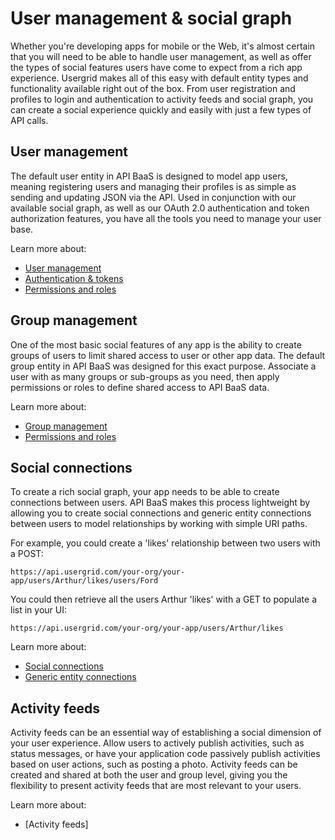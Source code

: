 # User management & social graph
Whether you're developing apps for mobile or the Web, it's almost certain that you will need to be able to handle user management, as well as offer the types of social features users have come to expect from a rich app experience. Usergrid makes all of this easy with default entity types and functionality available right out of the box. From user registration and profiles to login and authentication to activity feeds and social graph, you can create a social experience quickly and easily with just a few types of API calls.

## User management
The default user entity in API BaaS is designed to model app users, meaning registering users and managing their profiles is as simple as sending and updating JSON via the API. Used in conjunction with our available social graph, as well as our OAuth 2.0 authentication and token authorization features, you have all the tools you need to manage your user base.

Learn more about:

* [User management](user-management.html)
* [Authentication & tokens](../security-and-auth/app-security.html)
* [Permissions and roles](../security-and-auth/using-permissions.html)

## Group management
One of the most basic social features of any app is the ability to create groups of users to limit shared access to user or other app data. The default group entity in API BaaS was designed for this exact purpose. Associate a user with as many groups or sub-groups as you need, then apply permissions or roles to define shared access to API BaaS data.

Learn more about:

* [Group management](group.md)
* [Permissions and roles](../security-and-auth/using-permissions.html)

## Social connections
To create a rich social graph, your app needs to be able to create connections between users. API BaaS makes this process lightweight by allowing you to create social connections and generic entity connections between users to model relationships by working with simple URI paths.

For example, you could create a 'likes' relationship between two users with a POST:

    https://api.usergrid.com/your-org/your-app/users/Arthur/likes/users/Ford
    
You could then retrieve all the users Arthur 'likes' with a GET to populate a list in your UI:

    https://api.usergrid.com/your-org/your-app/users/Arthur/likes
    
Learn more about:

* [Social connections](user-connections.html)
* [Generic entity connections](../data-storage/relationship.html)

## Activity feeds
Activity feeds can be an essential way of establishing a social dimension of your user experience. Allow users to actively publish activities, such as status messages, or have your application code passively publish activities based on user actions, such as posting a photo. Activity feeds can be created and shared at both the user and group level, giving you the flexibility to present activity feeds that are most relevant to your users.

Learn more about:

* [Activity feeds]

